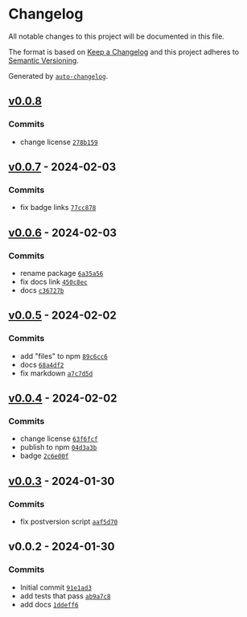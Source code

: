 # Changelog

All notable changes to this project will be documented in this file.

The format is based on [Keep a Changelog](https://keepachangelog.com/en/1.0.0/)
and this project adheres to [Semantic Versioning](https://semver.org/spec/v2.0.0.html).

Generated by [`auto-changelog`](https://github.com/CookPete/auto-changelog).

## [v0.0.8](https://github.com/bicycle-codes/simple-aes/compare/v0.0.7...v0.0.8)

### Commits

- change license [`278b159`](https://github.com/bicycle-codes/simple-aes/commit/278b1592d94dacaeea387b1c302f08fd9f99146e)

## [v0.0.7](https://github.com/bicycle-codes/simple-aes/compare/v0.0.6...v0.0.7) - 2024-02-03

### Commits

- fix badge links [`77cc878`](https://github.com/bicycle-codes/simple-aes/commit/77cc8789f459e759266e43779b4fb76584743df3)

## [v0.0.6](https://github.com/bicycle-codes/simple-aes/compare/v0.0.5...v0.0.6) - 2024-02-03

### Commits

- rename package [`6a35a56`](https://github.com/bicycle-codes/simple-aes/commit/6a35a56928052182a1c04e7246f1dc9787b64a09)
- fix docs link [`450c8ec`](https://github.com/bicycle-codes/simple-aes/commit/450c8ecd4b0b2c3b70a2e548e3d9fff64d6f494e)
- docs [`c36727b`](https://github.com/bicycle-codes/simple-aes/commit/c36727b88246b45b4bd09a0799f25eb17e965db2)

## [v0.0.5](https://github.com/bicycle-codes/simple-aes/compare/v0.0.4...v0.0.5) - 2024-02-02

### Commits

- add "files" to npm [`89c6cc6`](https://github.com/bicycle-codes/simple-aes/commit/89c6cc6c0d16b3aa78a3b3a0ab3c82eef6f6bc7f)
- docs [`68a4df2`](https://github.com/bicycle-codes/simple-aes/commit/68a4df28367acaee1eaceeeac980f1ec7a899319)
- fix markdown [`a7c7d5d`](https://github.com/bicycle-codes/simple-aes/commit/a7c7d5dd4737e8abadde363ffebcd8c06a8d6199)

## [v0.0.4](https://github.com/bicycle-codes/simple-aes/compare/v0.0.3...v0.0.4) - 2024-02-02

### Commits

- change license [`63f6fcf`](https://github.com/bicycle-codes/simple-aes/commit/63f6fcf21015bb5d56645f01e7c03929cb5a04b6)
- publish to npm [`04d3a3b`](https://github.com/bicycle-codes/simple-aes/commit/04d3a3b000e7844d15b6d42e270fdcb859b0dd5b)
- badge [`2c6e00f`](https://github.com/bicycle-codes/simple-aes/commit/2c6e00f779c1cabb48082e30490c2d5ec5b9a948)

## [v0.0.3](https://github.com/bicycle-codes/simple-aes/compare/v0.0.2...v0.0.3) - 2024-01-30

### Commits

- fix postversion script [`aaf5d70`](https://github.com/bicycle-codes/simple-aes/commit/aaf5d700af10a7a88e545d8b451cc906e07e98d2)

## v0.0.2 - 2024-01-30

### Commits

- Initial commit [`91e1ad3`](https://github.com/bicycle-codes/simple-aes/commit/91e1ad366a31002f947ec42ef1006fbc88048e2c)
- add tests that pass [`ab9a7c8`](https://github.com/bicycle-codes/simple-aes/commit/ab9a7c895aa07e4e93a72a5ec697e8b0418188ad)
- add docs [`1ddeff6`](https://github.com/bicycle-codes/simple-aes/commit/1ddeff600ba404aee5bef6fe55429631c69f7dbf)
